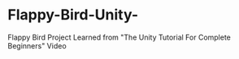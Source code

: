 # Flappy-Bird-Unity-
Flappy Bird Project Learned from "The Unity Tutorial For Complete Beginners" Video
